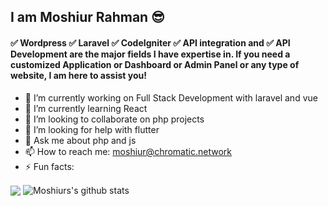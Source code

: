 ## I am Moshiur Rahman 😎
#### ✅ Wordpress ✅ Laravel ✅ CodeIgniter ✅ API integration and ✅ API Development are the major fields I have expertise in. If you need a customized Application or Dashboard or Admin Panel or any type of website, I am here to assist you!

- 🔭 I’m currently working on Full Stack Development with laravel and vue
- 🌱 I’m currently learning React
- 👯 I’m looking to collaborate on php projects
- 🤔 I’m looking for help with flutter
- 💬 Ask me about php and js
- 📫 How to reach me: moshiur@chromatic.network
- ⚡ Fun facts:
<img align="center" src="https://github-readme-stats.vercel.app/api/top-langs/?username=unimrgm&theme=light&hide_langs_below=1" />
<img align="center" src="https://github-readme-stats.vercel.app/api?username=unimrgm&show_icons=true&theme=light&line_height=27" alt="Moshiurs's github stats"/>
